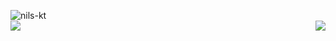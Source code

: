 <img align="center" src="https://i.imgur.com/zvygV2A.jpeg" alt="nils-kt" /><br/>
<img align="left" src="https://github-readme-stats.vercel.app/api?username=nils-kt&show_icons=false&theme=dracula" />
<img align="right" src="https://github-readme-stats.vercel.app/api/top-langs/?username=nils-kt&theme=dracula&layout=compact" />
